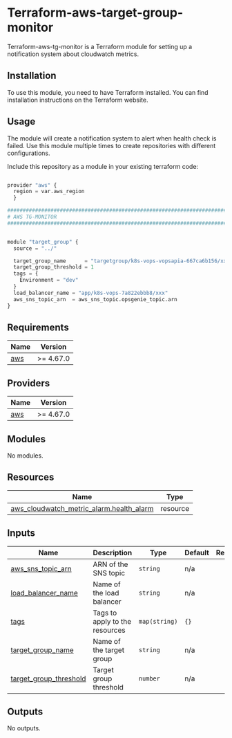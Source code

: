 # Terraform-aws-target-group-monitor

Terraform-aws-tg-monitor is a Terraform module for setting up a notification system about cloudwatch metrics.

## Installation

To use this module, you need to have Terraform installed. You can find installation instructions on the Terraform website.

## Usage

The module will create a notification system to alert when health check is failed.
Use this module multiple times to create repositories with different configurations.

Include this repository as a module in your existing terraform code:

```python

provider "aws" {
  region = var.aws_region
  }

################################################################################
# AWS TG-MONITOR
################################################################################


module "target_group" {
  source = "../"

  target_group_name      = "targetgroup/k8s-vops-vopsapia-667ca6b156/xxx"
  target_group_threshold = 1
  tags = {
    Environment = "dev"
  }
  load_balancer_name = "app/k8s-vops-7a822ebbb8/xxx"
  aws_sns_topic_arn  = aws_sns_topic.opsgenie_topic.arn
}

```

<!-- BEGIN_TF_DOCS -->
## Requirements

| Name | Version |
|------|---------|
| <a name="requirement_aws"></a> [aws](#requirement\_aws) | >= 4.67.0 |

## Providers

| Name | Version |
|------|---------|
| <a name="provider_aws"></a> [aws](#provider\_aws) | >= 4.67.0 |

## Modules

No modules.

## Resources

| Name | Type |
|------|------|
| [aws_cloudwatch_metric_alarm.health_alarm](https://registry.terraform.io/providers/hashicorp/aws/latest/docs/resources/cloudwatch_metric_alarm) | resource |

## Inputs

| Name | Description | Type | Default | Required |
|------|-------------|------|---------|:--------:|
| <a name="input_aws_sns_topic_arn"></a> [aws\_sns\_topic\_arn](#input\_aws\_sns\_topic\_arn) | ARN of the SNS topic | `string` | n/a | yes |
| <a name="input_load_balancer_name"></a> [load\_balancer\_name](#input\_load\_balancer\_name) | Name of the load balancer | `string` | n/a | yes |
| <a name="input_tags"></a> [tags](#input\_tags) | Tags to apply to the resources | `map(string)` | `{}` | no |
| <a name="input_target_group_name"></a> [target\_group\_name](#input\_target\_group\_name) | Name of the target group | `string` | n/a | yes |
| <a name="input_target_group_threshold"></a> [target\_group\_threshold](#input\_target\_group\_threshold) | Target group threshold | `number` | n/a | yes |

## Outputs

No outputs.
<!-- END_TF_DOCS -->